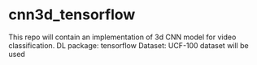 # cnn3d_tensorflow
This repo will contain an implementation of 3d CNN model for video classification.
DL package: tensorflow 
Dataset: UCF-100 dataset will be used